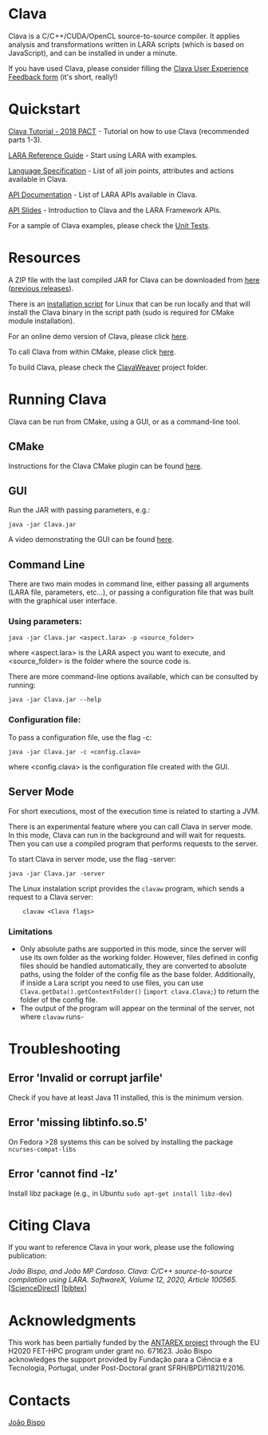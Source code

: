 # Clava
Clava is a C/C++/CUDA/OpenCL source-to-source compiler. It applies analysis and transformations written in LARA scripts (which is based on JavaScript), and can be installed in under a minute.

If you have used Clava, please consider filling the [Clava User Experience Feedback form](https://forms.gle/SioZSAv1KL7XpQ5j6) (it's short, really!)

# Quickstart

[Clava Tutorial - 2018 PACT](https://github.com/specs-feup/specs-lara/tree/master/2018-PACT) - Tutorial on how to use Clava (recommended parts 1-3).

[LARA Reference Guide](http://specs.fe.up.pt/tools/lara/doku.php?id=lara:docs:sheet) - Start using LARA with examples.

[Language Specification](https://specs.fe.up.pt/tools/clava/language_specification.html) - List of all join points, attributes and actions available in Clava.

[API Documentation](https://specs.fe.up.pt/tools/clava/doc/) - List of LARA APIs available in Clava.

[API Slides](https://drive.google.com/drive/u/1/folders/1IAqv7SpP8S-t5g3fpNO06cJ7J2j2aD7K) - Introduction to Clava and the LARA Framework APIs.

For a sample of Clava examples, please check the [Unit Tests](https://github.com/specs-feup/clava/tree/master/ClavaWeaver/resources/clava/test).


# Resources

A ZIP file with the last compiled JAR for Clava can be downloaded from [here](http://specs.fe.up.pt/tools/clava.zip) ([previous releases](https://drive.google.com/drive/folders/1X3JeYB783ZfqoqIYrCitqABDWhM5bV_Y?usp=sharing)).

There is an [installation script](http://specs.fe.up.pt/tools/clava/clava-update) for Linux that can be run locally and that will install the Clava binary in the script path (sudo is required for CMake module installation).

For an online demo version of Clava, please click [here](http://specs.fe.up.pt/tools/clava/).

To call Clava from within CMake, please click [here](https://github.com/specs-feup/clava/tree/master/CMake).

To build Clava, please check the [ClavaWeaver](https://github.com/specs-feup/clava/tree/master/ClavaWeaver) project folder.


# Running Clava


Clava can be run from CMake, using a GUI, or as a command-line tool.


## CMake

Instructions for the Clava CMake plugin can be found [here](https://github.com/specs-feup/clava/tree/master/CMake).



## GUI


Run the JAR with passing parameters, e.g.:

	java -jar Clava.jar


A video demonstrating the GUI can be found [here](https://www.youtube.com/watch?v=IFvNWYCivFA).

## Command Line


There are two main modes in command line, either passing all arguments (LARA file, parameters, etc...), or passing a configuration file that was built with the graphical user interface.



### Using parameters:

	java -jar Clava.jar <aspect.lara> -p <source_folder>

where <aspect.lara> is the LARA aspect you want to execute, and <source_folder> is the folder where the source code is.


There are more command-line options available, which can be consulted by running:

	java -jar Clava.jar --help


		
### Configuration file:

To pass a configuration file, use the flag -c:

	java -jar Clava.jar -c <config.clava>

where <config.clava> is the configuration file created with the GUI.


## Server Mode

For short executions, most of the execution time is related to starting a JVM.

There is an experimental feature where you can call Clava in server mode. In this mode, Clava can run in the background and will wait for requests. Then you can use a compiled program that performs requests to the server.

To start Clava in server mode, use the flag -server:

	java -jar Clava.jar -server

The Linux instalation script provides the `clavaw` program, which sends a request to a Clava server:

        clavaw <Clava flags>

### Limitations

- Only absolute paths are supported in this mode, since the server will use its own folder as the working folder. However, files defined in config files should be handled automatically, they are converted to absolute paths, using the folder of the config file as the base folder. Additionally, if inside a Lara script you need to use files, you can use `Clava.getData().getContextFolder()` (`import clava.Clava;`) to return the folder of the config file.
- The output of the program will appear on the terminal of the server, not where `clavaw` runs-


# Troubleshooting

## Error 'Invalid or corrupt jarfile'

Check if you have at least Java 11 installed, this is the minimum version.

## Error 'missing libtinfo.so.5'

On Fedora >28 systems this can be solved by installing the package `ncurses-compat-libs`

## Error 'cannot find -lz'

Install libz package (e.g., in Ubuntu `sudo apt-get install libz-dev`)


# Citing Clava

If you want to reference Clava in your work, please use the following publication:

*João Bispo, and João MP Cardoso. Clava: C/C++ source-to-source compilation using LARA. SoftwareX, Volume 12, 2020, Article 100565.* [[ScienceDirect](https://www.sciencedirect.com/science/article/pii/S2352711019302122)] [[bibtex](http://specs.fe.up.pt/tools/clava/clava_softwarex2020.bib)]

# Acknowledgments

This work has been partially funded by the [ANTAREX project](http://antarex-project.eu) through the EU H2020 FET-HPC program under grant no. 671623. João Bispo acknowledges the support provided by Fundação para a Ciência e a Tecnologia, Portugal, under Post-Doctoral grant SFRH/BPD/118211/2016.

# Contacts

[João Bispo](mailto://jbispo@fe.up.pt)
